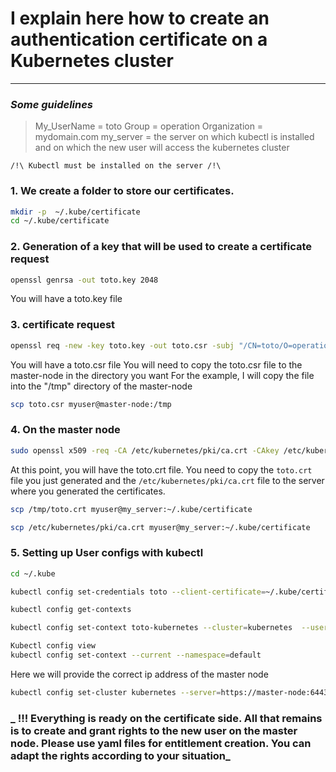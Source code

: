 # I explain here how to create an authentication certificate on a Kubernetes cluster
---
### _Some guidelines_
> My_UserName = toto
> Group = operation
> Organization = mydomain.com
> my_server = the server on which kubectl is installed and on which the new user will access the kubernetes cluster

```/!\ Kubectl must be installed on the server /!\ ```

### 1. We create a folder to store our certificates.
```sh
mkdir -p  ~/.kube/certificate
cd ~/.kube/certificate
```
### 2. Generation of a key that will be used to create a certificate request
```sh
openssl genrsa -out toto.key 2048
```
You will have a toto.key file  

### 3. certificate request
```sh
openssl req -new -key toto.key -out toto.csr -subj "/CN=toto/O=operation/O=mydomain.local"
```
You will have a toto.csr file
You will need to copy the toto.csr file to the master-node in the directory you want
For the example, I will copy the file into the "/tmp" directory of the master-node
```sh 
scp toto.csr myuser@master-node:/tmp 
```
### 4. On the master node
```sh
sudo openssl x509 -req -CA /etc/kubernetes/pki/ca.crt -CAkey /etc/kubernetes/pki/ca.key -CAcreateserial -days 730 -in /tmp/toto.csr -out toto.crt                                         
```
At this point, you will have the toto.crt file. 
You need to copy the ```toto.crt ``` file you just generated and the ```/etc/kubernetes/pki/ca.crt``` file to the server where you generated the certificates.
```sh
scp /tmp/toto.crt myuser@my_server:~/.kube/certificate
```
```sh
scp /etc/kubernetes/pki/ca.crt myuser@my_server:~/.kube/certificate
```

### 5. Setting up User configs with kubectl
```sh
cd ~/.kube
```
```sh
kubectl config set-credentials toto --client-certificate=~/.kube/certificate/toto.crt --client-key=~/.kube/certificate/toto.key
```
```sh
kubectl config get-contexts
```
```sh
kubectl config set-context toto-kubernetes --cluster=kubernetes  --user=toto --namespace=default
```
```sh
Kubectl config view
kubectl config set-context --current --namespace=default
```
Here we will provide the correct ip address of the master node
```sh 
kubectl config set-cluster kubernetes --server=https://master-node:6443 --certificate-authority=~/.kube/certificate/ca.crt
``` 

### _ !!! Everything is ready on the certificate side. All that remains is to create and grant rights to the new user on the master node. Please use yaml files for entitlement creation. You can adapt the rights according to your situation_


